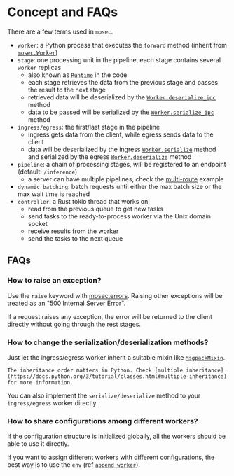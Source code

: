 # Concept and FAQs

There are a few terms used in `mosec`.

- `worker`: a Python process that executes the `forward` method (inherit from [`mosec.Worker`](mosec.worker.Worker))
- `stage`: one processing unit in the pipeline, each stage contains several `worker` replicas
  - also known as [`Runtime`](mosec.runtime.Runtime) in the code
  - each stage retrieves the data from the previous stage and passes the result to the next stage
  - retrieved data will be deserialized by the [`Worker.deserialize_ipc`](mosec.worker.Worker.deserialize_ipc) method
  - data to be passed will be serialized by the [`Worker.serialize_ipc`](mosec.worker.Worker.serialize_ipc) method
- `ingress/egress`: the first/last stage in the pipeline
  - ingress gets data from the client, while egress sends data to the client
  - data will be deserialized by the ingress [`Worker.serialize`](mosec.worker.Worker.serialize) method and serialized by the egress [`Worker.deserialize`](mosec.worker.Worker.deserialize) method
- `pipeline`: a chain of processing stages, will be registered to an endpoint (default: `/inference`)
  - a server can have multiple pipelines, check the [multi-route](../examples/multi_route.md) example
- `dynamic batching`: batch requests until either the max batch size or the max wait time is reached
- `controller`: a Rust tokio thread that works on:
  - read from the previous queue to get new tasks
  - send tasks to the ready-to-process worker via the Unix domain socket
  - receive results from the worker
  - send the tasks to the next queue

## FAQs

### How to raise an exception?

Use the `raise` keyword with [mosec.errors](mosec.errors). Raising other exceptions will be treated as an "500 Internal Server Error".

If a request raises any exception, the error will be returned to the client directly without going through the rest stages.

### How to change the serialization/deserialization methods?

Just let the ingress/egress worker inherit a suitable mixin like [`MsgpackMixin`](mosec.mixin.MsgpackMixin).

```{note}
The inheritance order matters in Python. Check [multiple inheritance](https://docs.python.org/3/tutorial/classes.html#multiple-inheritance) for more information.
```

You can also implement the `serialize/deserialize` method to your `ingress/egress` worker directly.

### How to share configurations among different workers?

If the configuration structure is initialized globally, all the workers should be able to use it directly.

If you want to assign different workers with different configurations, the best way is to use the `env` (ref [`append_worker`](mosec.server.Server.append_worker)).
